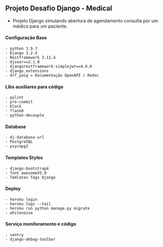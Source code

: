## Projeto Desafio Django - Medical

- Projeto Django simulando abertura de agendamento consulta por um médico para um paciente.

#### Configuração Base

```shell 
- python 3.9.7
- Django 3.2.4
- Restframework 3.12.4
- djoser==2.1.0
- djangorestframework-simplejwt==4.8.0
- django_extensions
- drf_yasg = Documentação OpenAPI / Redoc
```

#### Libs auxiliares para código
```shell 
- pylint
- pre-commit
- black
- flask8
- python-decouple
```

#### Database
```shell
- dj-database-url 
- PostgreSQL
- psycopg2
```

#### Templates Styles
```shell
- django-bootstrap4 
- font awesomeV5.9
- Temlates Tags Django 
```

#### Deploy
```shell
- heroku login
- heroku logs --tail 
- heroku run python manage.py migrate  
- whitenoise
```

#### Serviço monitoramento e código
```shell 
- sentry
- django-debug-toolbar
```



